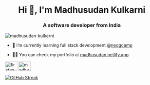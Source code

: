 <h1 align="center">Hi 👋, I'm Madhusudan Kulkarni</h1>
<h3 align="center">A software developer from India</h3>


<p align="left"> <img src="https://komarev.com/ghpvc/?username=madhusudan-kulkarni&label=Profile%20views&color=0e75b6&style=flat" alt="madhusudan-kulkarni" /> </p>

<!-- <p align="left"> <a href="https://github.com/ryo-ma/github-profile-trophy"><img src="https://github-profile-trophy.vercel.app/?username=madhusudan-kulkarni" alt="madhusudan-kulkarni" /></a> </p> -->

<!-- <p align="left"> <a href="https://twitter.com/madhvsvdan" target="blank"><img src="https://img.shields.io/twitter/follow/madhvsvdan?logo=twitter&style=for-the-badge" alt="madhusudan-kulkarni" /></a> </p> -->

- 🌱 I’m currently learning full stack development @[neogcamp](https://github.com/neogcamp)

- 👨‍💻 You can check my portfolio at [madhusudan.netlify.app](https://madhusudan.netlify.app/)

<!-- <h3 align="left">Connect with me:</h3> -->
<p align="left">
<a href="https://twitter.com/madhvsvdan" target="blank"><img align="center" src="https://raw.githubusercontent.com/rahuldkjain/github-profile-readme-generator/master/src/images/icons/Social/twitter.svg" alt="firstname" height="30" width="40" /></a>
<a href="https://linkedin.com/in/madhusudan-k-kulkarni" target="blank"><img align="center" src="https://raw.githubusercontent.com/rahuldkjain/github-profile-readme-generator/master/src/images/icons/Social/linked-in-alt.svg" alt="madhusudan-k-kulkarni" height="30" width="40" /></a>
</p>

<!-- <h3 align="left">Languages and Tools:</h3>
<p align="left"> <a href="https://www.gnu.org/software/bash/" target="_blank" rel="noreferrer"> <img src="https://www.vectorlogo.zone/logos/gnu_bash/gnu_bash-icon.svg" alt="bash" width="40" height="40"/> </a> <a href="https://www.w3schools.com/css/" target="_blank" rel="noreferrer"> <img src="https://raw.githubusercontent.com/devicons/devicon/master/icons/css3/css3-original-wordmark.svg" alt="css3" width="40" height="40"/> </a> <a href="https://www.figma.com/" target="_blank" rel="noreferrer"> <img src="https://www.vectorlogo.zone/logos/figma/figma-icon.svg" alt="figma" width="40" height="40"/> </a> <a href="https://git-scm.com/" target="_blank" rel="noreferrer"> <img src="https://www.vectorlogo.zone/logos/git-scm/git-scm-icon.svg" alt="git" width="40" height="40"/> </a> <a href="https://www.w3.org/html/" target="_blank" rel="noreferrer"> <img src="https://raw.githubusercontent.com/devicons/devicon/master/icons/html5/html5-original-wordmark.svg" alt="html5" width="40" height="40"/> </a> <a href="https://developer.mozilla.org/en-US/docs/Web/JavaScript" target="_blank" rel="noreferrer"> <img src="https://raw.githubusercontent.com/devicons/devicon/master/icons/javascript/javascript-original.svg" alt="javascript" width="40" height="40"/> </a> <a href="https://www.linux.org/" target="_blank" rel="noreferrer"> <img src="https://raw.githubusercontent.com/devicons/devicon/master/icons/linux/linux-original.svg" alt="linux" width="40" height="40"/> </a> <a href="https://www.python.org" target="_blank" rel="noreferrer"> <img src="https://raw.githubusercontent.com/devicons/devicon/master/icons/python/python-original.svg" alt="python" width="40" height="40"/> </a> <a href="https://reactjs.org/" target="_blank" rel="noreferrer"> <img src="https://raw.githubusercontent.com/devicons/devicon/master/icons/react/react-original-wordmark.svg" alt="react" width="40" height="40"/> </a> <a href="https://tailwindcss.com/" target="_blank" rel="noreferrer"> <img src="https://www.vectorlogo.zone/logos/tailwindcss/tailwindcss-icon.svg" alt="tailwind" width="40" height="40"/> </a> </p> -->

<!-- <p><img align="left" src="https://github-readme-stats.vercel.app/api/top-langs?username=madhusudan-kulkarni&show_icons=true&locale=en&layout=compact" alt="firstname" /></p>

<p>&nbsp;<img align="center" src="https://github-readme-stats.vercel.app/api?username=madhusudan-kulkarni&show_icons=true&theme=none&locale=en" alt="firstname" /></p>
 -->
[![GitHub Streak](https://github-readme-streak-stats.herokuapp.com?user=madhusudan-kulkarni&hide_border=true&border_radius=5&exclude_days=Sun%2CSat)](https://git.io/streak-stats)

